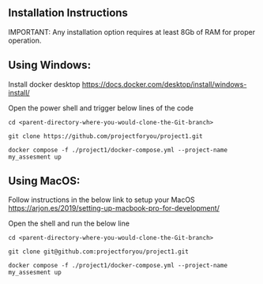 Installation Instructions
-- 
IMPORTANT: Any installation option requires at least 8Gb of RAM for proper operation.


Using Windows:
--

Install docker desktop https://docs.docker.com/desktop/install/windows-install/

Open the power shell and trigger below lines of the code

	cd <parent-directory-where-you-would-clone-the-Git-branch>
	
	git clone https://github.com/projectforyou/project1.git

	docker compose -f ./project1/docker-compose.yml --project-name my_assesment up




Using MacOS:
--

Follow instructions in the below link to setup your MacOS https://arjon.es/2019/setting-up-macbook-pro-for-development/

Open the shell and run the below line 
	
	cd <parent-directory-where-you-would-clone-the-Git-branch>
	
	git clone git@github.com:projectforyou/project1.git

	docker compose -f ./project1/docker-compose.yml --project-name my_assesment up


	


